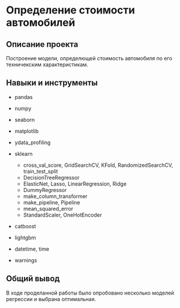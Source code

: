 # Определение стоимости автомобилей

## Описание проекта
Построение модели, определющей стоимость автомобиля по его техничекским характеристикам.

## Навыки и инструменты
* pandas
* numpy
* seaborn
* matplotlib
* ydata_profiling
* sklearn   
    * cross_val_score, GridSearchCV, KFold, RandomizedSearchCV, train_test_split
    * DecisionTreeRegressor
    * ElasticNet, Lasso, LinearRegression, Ridge
    * DummyRegressor
    * make_column_transformer
    * make_pipeline, Pipeline
    * mean_squared_error
    * StandardScaler, OneHotEncoder
    
* catboost
* lightgbm
* datetime, time
* warnings


## Общий вывод
В ходе проделанной работы было опробовано несколько моделей регрессии и выбрана оптимальная.